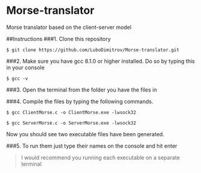 # Morse-translator
Morse translator based on the client-server model

##Instructions
###1. Clone this repository
```
$ git clone https://github.com/LuboDimitrov/Morse-translator.git
```
###2. Make sure you have gcc 8.1.0 or higher installed. Do so by typing this in your console
```
$ gcc -v
```
###3. Open the terminal from the folder you have the files in

###4. Compile the files by typing the following commands.
```
$ gcc ClientMorse.c -o ClientMorse.exe -lwsock32
```
```
$ gcc ServerMorse.c -o ServerMorse.exe -lwsock32
```

Now you should see two executable files have been generated.

###5. To run them just type their names on the console and hit enter
> I would recommend you running each executable on a separate terminal
